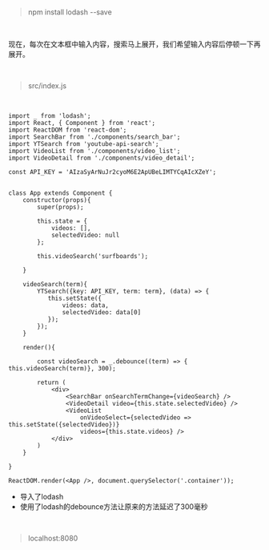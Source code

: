 <br>

> npm install lodash --save

<br>

现在，每次在文本框中输入内容，搜索马上展开，我们希望输入内容后停顿一下再展开。

<br>

> src/index.js

<br>

	import _ from 'lodash';
	import React, { Component } from 'react';
	import ReactDOM from 'react-dom';
	import SearchBar from './components/search_bar';
	import YTSearch from 'youtube-api-search';
	import VideoList from './components/video_list';
	import VideoDetail from './components/video_detail';
	
	const API_KEY = 'AIzaSyArNuJr2cyoM6E2ApUBeLIMTYCqAIcXZeY';
	
	
	class App extends Component {
	    constructor(props){
	        super(props);
	        
	        this.state = { 
	            videos: [],
	            selectedVideo: null
	        };
	        
	        this.videoSearch('surfboards');
	               
	    }
	    
	    videoSearch(term){
	        YTSearch({key: API_KEY, term: term}, (data) => {
	           this.setState({
	               videos: data,
	               selectedVideo: data[0]
	           });
	        }); 
	    }
	    
	    render(){
	        
	        const videoSearch = _.debounce((term) => { this.videoSearch(term)}, 300);
	        
	        return (
	            <div>
	                <SearchBar onSearchTermChange={videoSearch} />
	                <VideoDetail video={this.state.selectedVideo} />
	                <VideoList 
	                    onVideoSelect={selectedVideo => this.setState({selectedVideo})}
	                    videos={this.state.videos} />
	            </div>
	        )        
	    }
	
	}
	
	ReactDOM.render(<App />, document.querySelector('.container'));

- 导入了lodash
- 使用了lodash的debounce方法让原来的方法延迟了300毫秒

<br>

> localhost:8080

<br>